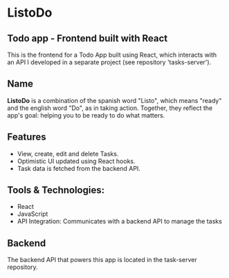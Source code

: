 # ListoDo
## Todo app - Frontend built with React

This is the frontend for a Todo App built using React, which interacts with an API I developed in a separate project (see repository 'tasks-server').

## Name


**ListoDo** is a combination of the spanish word "Listo", which means "ready" and the english word "Do", as in taking action. Together, they reflect the app's goal: helping you to be ready to do what matters.


## Features


- View, create, edit and delete Tasks.
- Optimistic UI updated using React hooks.
- Task data is fetched from the backend API.


## Tools & Technologies:


- React
- JavaScript
- API Integration: Communicates with a backend API to manage the tasks


## Backend


The backend API that powers this app is located in the task-server repository.
